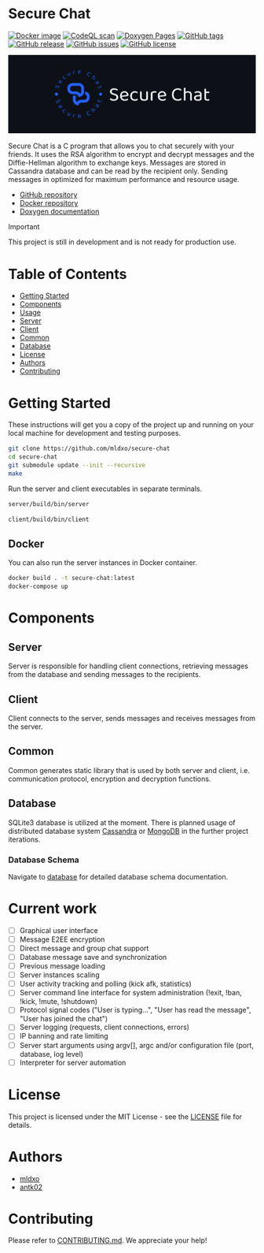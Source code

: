 # Secure Chat

[![Docker image](https://github.com/mldxo/secure-chat/actions/workflows/docker-image.yml/badge.svg)](https://github.com/mldxo/secure-chat/actions/workflows/docker-image.yml)
[![CodeQL scan](https://github.com/mldxo/secure-chat/actions/workflows/codeql.yml/badge.svg)](https://github.com/mldxo/secure-chat/actions/workflows/codeql.yml)
[![Doxygen Pages](https://github.com/mldxo/secure-chat/actions/workflows/doxygen-pages.yml/badge.svg)](https://github.com/mldxo/secure-chat/actions/workflows/doxygen-pages.yml)
[![GitHub tags](https://img.shields.io/github/v/tag/mldxo/secure-chat)](https://github.com/mldxo/secure-chat/tags)
[![GitHub release](https://img.shields.io/github/v/release/mldxo/secure-chat)](https://github.com/mldxo/secure-chat/releases)
[![GitHub issues](https://img.shields.io/github/issues/mldxo/secure-chat)](https://github.com/mldxo/secure-chat/issues)
[![GitHub license](https://img.shields.io/github/license/mldxo/secure-chat)](/LICENSE)

![Logo](assets/logo.png)

Secure Chat is a C program that allows you to chat securely with your friends. It uses the RSA algorithm to encrypt and decrypt messages and the Diffie-Hellman algorithm to exchange keys. Messages are stored in Cassandra database and can be read by the recipient only. Sending messages in optimized for maximum performance and resource usage.

- [GitHub repository](https://github.com/mldxo/secure-chat)
- [Docker repository](https://hub.docker.com/repository/docker/mlsh/secure-chat)
- [Doxygen documentation](https://mldxo.github.io/secure-chat/)

> [!IMPORTANT]
> This project is still in development and is not ready for production use.

# Table of Contents

- [Getting Started](#getting-started)
- [Components](#components)
- [Usage](#usage)
- [Server](#server)
- [Client](#client)
- [Common](#common)
- [Database](#database)
- [License](#license)
- [Authors](#authors)
- [Contributing](#contributing)

# Getting Started

These instructions will get you a copy of the project up and running on your local machine for development and testing purposes.

```bash
git clone https://github.com/mldxo/secure-chat
cd secure-chat
git submodule update --init --recursive
make
```

Run the server and client executables in separate terminals.

```bash
server/build/bin/server
```

```bash
client/build/bin/client
```

## Docker

You can also run the server instances in Docker container.

```bash
docker build . -t secure-chat:latest
docker-compose up
```

# Components

## Server

Server is responsible for handling client connections, retrieving messages from the database and sending messages to the recipients.

## Client

Client connects to the server, sends messages and receives messages from the server.

## Common

Common generates static library that is used by both server and client, i.e. communication protocol, encryption and decryption functions.

## Database

SQLite3 database is utilized at the moment. There is planned usage of distributed database system [Cassandra](https://cassandra.apache.org/) or [MongoDB](https://www.mongodb.com/) in the further project iterations.

### Database Schema

Navigate to [database](https://github.com/mldxo/secure-chat/tree/main/database) for detailed database schema documentation.

# Current work

- [ ] Graphical user interface
- [ ] Message E2EE encryption
- [ ] Direct message and group chat support
- [ ] Database message save and synchronization
- [ ] Previous message loading
- [ ] Server instances scaling
- [ ] User activity tracking and polling (kick afk, statistics)
- [ ] Server command line interface for system administration (!exit, !ban, !kick, !mute, !shutdown)
- [ ] Protocol signal codes ("User is typing...", "User has read the message", "User has joined the chat")
- [ ] Server logging (requests, client connections, errors)
- [ ] IP banning and rate limiting
- [ ] Server start arguments using argv[], argc and/or configuration file (port, database, log level)
- [ ] Interpreter for server automation

# License

This project is licensed under the MIT License - see the [LICENSE](https://github.com/mldxo/secure-chat/blob/main/LICENSE) file for details.

# Authors

- [mldxo](https://github.com/mldxo)
- [antk02](https://github.com/antk02)

# Contributing

Please refer to [CONTRIBUTING.md](https://github.com/mldxo/secure-chat/blob/main/CONTRIBUTING.md). We appreciate your help!
